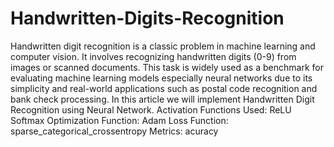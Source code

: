 # Handwritten-Digits-Recognition
Handwritten digit recognition is a classic problem in machine learning and computer vision. It involves recognizing handwritten digits (0-9) from images or scanned documents. This task is widely used as a benchmark for evaluating machine learning models especially neural networks due to its simplicity and real-world applications such as postal code recognition and bank check processing. In this article we will implement Handwritten Digit Recognition using Neural Network.
Activation Functions Used:
ReLU
Softmax
Optimization Function:
Adam
Loss Function:
sparse_categorical_crossentropy
Metrics:
acuracy
